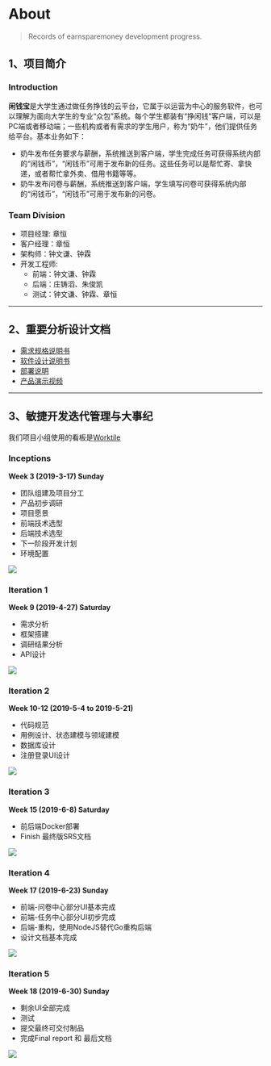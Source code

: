 # About
> Records of earnsparemoney development progress.


## 1、项目简介

### Introduction

**闲钱宝**是大学生通过做任务挣钱的云平台，它属于以运营为中心的服务软件，也可以理解为面向大学生的专业“众包”系统。每个学生都装有“挣闲钱”客户端，可以是PC端或者移动端；一些机构或者有需求的学生用户，称为“奶牛”，他们提供任务给平台。基本业务如下：
- 奶牛发布任务要求与薪酬，系统推送到客户端，学生完成任务可获得系统内部的“闲钱币”，“闲钱币”可用于发布新的任务。这些任务可以是帮忙寄、拿快递，或者帮忙拿外卖、借用书籍等等。
- 奶牛发布问卷与薪酬，系统推送到客户端，学生填写问卷可获得系统内部的“闲钱币”，“闲钱币”可用于发布新的问卷。

### Team Division
- 项目经理: 章恒
- 客户经理：章恒
- 架构师：钟文谦、钟霖
- 开发工程师:
    - 前端：钟文谦、钟霖
    - 后端：庄铸滔、朱俊凯
    - 测试：钟文谦、钟霖、章恒

---
## 2、重要分析设计文档
- [需求规格说明书](SRS.md)
- [软件设计说明书](SoftwareDesign/SD.md)
- [部署说明](部署文档.md)
- [产品演示视频]()

---
## 3、敏捷开发迭代管理与大事纪

我们项目小组使用的看板是[Worktile](https://link.zhihu.com/?target=https%3A//worktile.com/solution/project%3Futm_source%3Dzhihu%26utm_medium%3Dkaya%26utm_term%3Dkanban)

### Inceptions

**Week 3 (2019-3-17) Sunday**
- 团队组建及项目分工
- 产品初步调研
- 项目愿景
- 前端技术选型
- 后端技术选型
- 下一阶段开发计划
- 环境配置

![](../pics/看板/Kanban1.png)

### Iteration 1

**Week 9 (2019-4-27) Saturday**
- 需求分析
- 框架搭建
- 调研结果分析
- API设计

![](../pics/看板/Kanban2.png)


### Iteration 2

**Week 10-12 (2019-5-4 to 2019-5-21)**
- 代码规范
- 用例设计、状态建模与领域建模
- 数据库设计
- 注册登录UI设计

![](../pics/看板/Kanban3.png)

### Iteration 3

**Week 15 (2019-6-8) Saturday**
- 前后端Docker部署
- Finish 最终版SRS文档

![](../pics/看板/Kanban4.png)

### Iteration 4

**Week 17 (2019-6-23) Sunday**
- 前端-问卷中心部分UI基本完成
- 前端-任务中心部分UI初步完成
- 后端-重构，使用NodeJS替代Go重构后端
- 设计文档基本完成

![](../pics/看板/Kanban5.png)

### Iteration 5

**Week 18 (2019-6-30) Sunday**
- 剩余UI全部完成
- 测试
- 提交最终可交付制品
- 完成Final report 和 最后文档

![](../pics/看板/Kanban6.png)